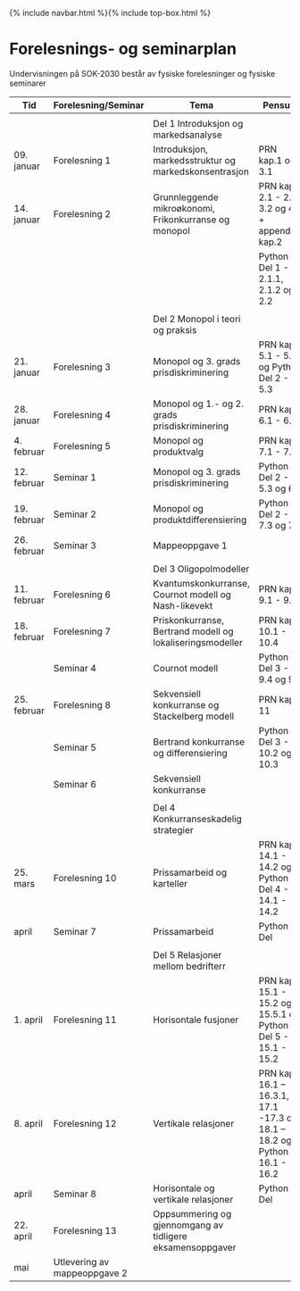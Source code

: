 {% include navbar.html %}{% include top-box.html %}
# Forelesnings- og seminarplan  
Undervisningen på SOK-2030 består av fysiske forelesninger og fysiske seminarer






| Tid        | Forelesning/Seminar      | Tema                   | Pensum |    Ressurser |       
|------------|--------------|------------------------|-------------------|-------|      
|   |    |   |   |
|            |  |Del 1 Introduksjon og markedsanalyse|    |
|09. januar  |Forelesning 1 |Introduksjon, markedsstruktur og markedskonsentrasjon            |PRN kap.1 og 3.1  |[Forelesning 1](/Forelesning 1 - introduksjon.pdf)|    
|14. januar  |Forelesning 2 |Grunnleggende mikroøkonomi, Frikonkurranse og monopol |PRN kap. 2.1 - 2.2, 3.2 og 4.1 + appendiks kap.2  |[Forelesning 2](/Forelesning 2 - grunnleggende mikrøkonomi.pdf)|
|     |     |     |Python Del 1 - 2.1.1, 2.1.2 og 2.2||
|   |   |  |
|            |              |Del 2 Monopol i teori og praksis|    |
|21. januar  |Forelesning 3  |Monopol og 3. grads prisdiskriminering    |PRN kap. 5.1 - 5.5 og Python Del 2 - 5.3| [Forelesning 3](/Forelesning 3 - grunnleggende mikrøkonomi.pdf)|
|28. januar  |Forelesning 4 | Monopol og 1.- og 2. grads prisdiskriminering  |PRN kap. 6.1 - 6.3|  |
|4. februar |Forelesning 5|Monopol og produktvalg| PRN kap. 7.1 - 7.5|  |  
|12. februar |Seminar 1 |Monopol og 3. grads prisdiskriminering |Python Del 2 - 5.3 og 6.1 | |
|19. februar |Seminar 2|Monopol og produktdifferensiering| Python Del 2 - 7.3 og 7.5| | 
|26. februar |Seminar 3   |  Mappeoppgave 1 ||
|   |   |  |
|            |              |Del 3 Oligopolmodeller|    |
|11. februar |Forelesning 6|Kvantumskonkurranse, Cournot modell og Nash-likevekt| PRN kap. 9.1 - 9.5 ||
|18. februar|Forelesning 7 |Priskonkurranse, Bertrand modell og lokaliseringsmodeller |PRN kap. 10.1 - 10.4|  |
| |Seminar 4|Cournot modell|Python Del 3 - 9.4 og 9.5| |
|25. februar |Forelesning 8 | Sekvensiell konkurranse og Stackelberg modell|PRN kap. 11 | |
||Seminar 5|Bertrand konkurranse og differensiering| Python Del 3 - 10.2 og 10.3| | 
||Seminar 6|Sekvensiell konkurranse||
|   |   |  |
|            |              |Del 4 Konkurranseskadelig strategier|    |
|25. mars|Forelesning 10 |Prissamarbeid og karteller  |PRN kap. 14.1 - 14.2 og Python Del 4 - 14.1 - 14.2| |
| april |Seminar 7| Prissamarbeid|  Python Del  |   |   
  |   |   | |
|      |      |Del 5 Relasjoner mellom bedrifterr|    |
|1. april|Forelesning 11 |Horisontale fusjoner          |PRN kap. 15.1 - 15.2 og 15.5.1 og Python Del 5 - 15.1 - 15.2  |  |
|8. april|Forelesning 12|Vertikale relasjoner |PRN kap. 16.1 – 16.3.1, 17.1 -17.3 og 18.1 – 18.2 og Python 16.1 - 16.2| |
|april |Seminar 8|Horisontale og vertikale relasjoner|  Python Del  |   |   
|22. april|Forelesning 13|Oppsummering og gjennomgang av tidligere eksamensoppgaver  ||   
|mai| Utlevering av mappeoppgave 2|  |  |




